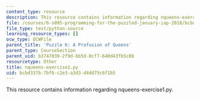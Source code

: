 ```yaml
---
content_type: resource
description: This resource contains information regarding nqueens-exercise1.py.
file: /courses/6-s095-programming-for-the-puzzled-january-iap-2018/bcbd337b7bf6c2e3a3d3d4dd75c6f1b5_nqueens-exercise1.py
file_type: text/python-source
learning_resource_types: []
ocw_type: OCWFile
parent_title: 'Puzzle 6: A Profusion of Queens'
parent_type: CourseSection
parent_uid: b3747039-2f9d-bb5d-0cf7-640d43fb5c08
resourcetype: Other
title: nqueens-exercise1.py
uid: bcbd337b-7bf6-c2e3-a3d3-d4dd75c6f1b5
---
```

This resource contains information regarding nqueens-exercise1.py.


